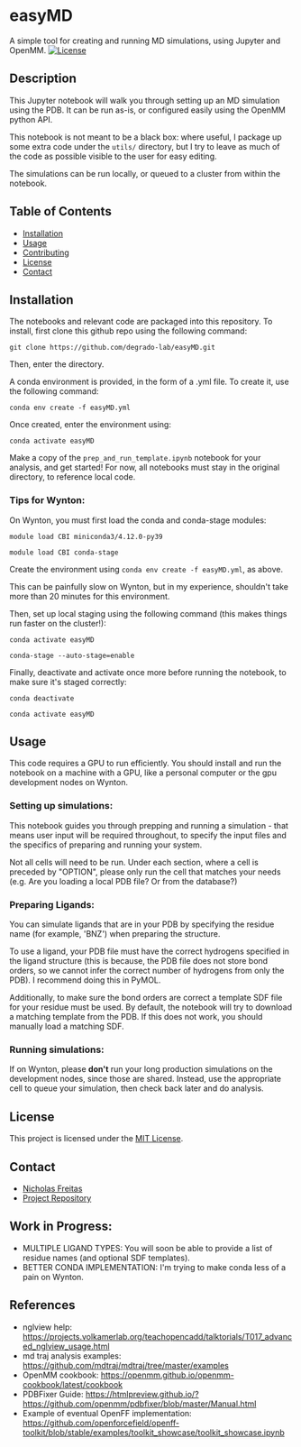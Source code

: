 # easyMD
A simple tool for creating and running MD simulations, using Jupyter and OpenMM.
[![License](https://img.shields.io/badge/license-MIT-blue.svg)](LICENSE)

## Description

This Jupyter notebook will walk you through setting up an MD simulation using the PDB. It can be run as-is, or configured easily using the OpenMM python API.

This notebook is not meant to be a black box: where useful, I package up some extra code under the `utils/` directory, but I try to leave as much of the code as possible visible to the user for easy editing.

The simulations can be run locally, or queued to a cluster from within the notebook.

## Table of Contents

- [Installation](#installation)
- [Usage](#usage)
- [Contributing](#contributing)
- [License](#license)
- [Contact](#contact)

## Installation

The notebooks and relevant code are packaged into this repository. To install, first clone this github repo using the following command:

`git clone https://github.com/degrado-lab/easyMD.git`

Then, enter the directory.

A conda environment is provided, in the form of a .yml file. To create it, use the following command:

`conda env create -f easyMD.yml`

Once created, enter the environment using:

`conda activate easyMD`

Make a copy of the `prep_and_run_template.ipynb` notebook for your analysis, and get started! For now, all notebooks must stay in the original directory, to reference local code.

### Tips for Wynton:
On Wynton, you must first load the conda and conda-stage modules:

`module load CBI miniconda3/4.12.0-py39`

`module load CBI conda-stage`

Create the environment using `conda env create -f easyMD.yml`, as above.

This can be painfully slow on Wynton, but in my experience, shouldn't take more than 20 minutes for this environment.

Then, set up local staging using the following command (this makes things run faster on the cluster!):

`conda activate easyMD`

`conda-stage --auto-stage=enable`

Finally, deactivate and activate once more before running the notebook, to make sure it's staged correctly:

`conda deactivate`

`conda activate easyMD`

## Usage
This code requires a GPU to run efficiently. You should install and run the notebook on a machine with a GPU, like a personal computer or the gpu development nodes on Wynton.

### Setting up simulations:
This notebook guides you through prepping and running a simulation - that means user input will be required throughout, to specify the input files and the specifics of preparing and running your system.

Not all cells will need to be run. Under each section, where a cell is preceded by "OPTION", please only run the cell that matches your needs (e.g. Are you loading a local PDB file? Or from the database?)

### Preparing Ligands:
You can simulate ligands that are in your PDB by specifying the residue name (for example, 'BNZ') when preparing the structure.

To use a ligand, your PDB file must have the correct hydrogens specified in the ligand structure (this is because, the PDB file does not store bond orders, so we cannot infer the correct number of hydrogens from only the PDB). I recommend doing this in PyMOL.

Additionally, to make sure the bond orders are correct a template SDF file for your residue must be used. By default, the notebook will try to download a matching template from the PDB. If this does not work, you should manually load a matching SDF.

### Running simulations:
If on Wynton, please **don't** run your long production simulations on the development nodes, since those are shared. Instead, use the appropriate cell to queue your simulation, then check back later and do analysis.

## License

This project is licensed under the [MIT License](LICENSE).

## Contact

- [Nicholas Freitas](https://github.com/njf042)
- [Project Repository](https://github.com/degrado-lab/easyMD)

## Work in Progress:
- MULTIPLE LIGAND TYPES: You will soon be able to provide a list of residue names (and optional SDF templates).
- BETTER CONDA IMPLEMENTATION: I'm trying to make conda less of a pain on Wynton.

## References
- nglview help: https://projects.volkamerlab.org/teachopencadd/talktorials/T017_advanced_nglview_usage.html
- md traj analysis examples: https://github.com/mdtraj/mdtraj/tree/master/examples
- OpenMM cookbook: https://openmm.github.io/openmm-cookbook/latest/cookbook
- PDBFixer Guide: https://htmlpreview.github.io/?https://github.com/openmm/pdbfixer/blob/master/Manual.html
- Example of eventual OpenFF implementation: https://github.com/openforcefield/openff-toolkit/blob/stable/examples/toolkit_showcase/toolkit_showcase.ipynb

